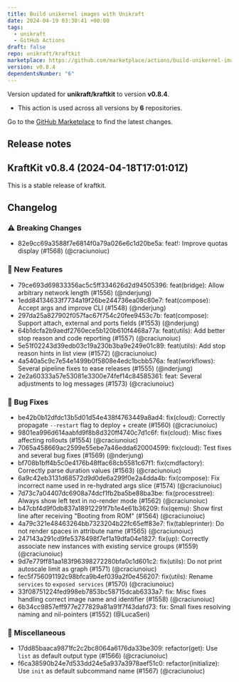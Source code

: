 ```yaml
---
title: Build unikernel images with Unikraft
date: 2024-04-19 03:30:41 +00:00
tags:
  - unikraft
  - GitHub Actions
draft: false
repo: unikraft/kraftkit
marketplace: https://github.com/marketplace/actions/build-unikernel-images-with-unikraft
version: v0.8.4
dependentsNumber: "6"
---
```



Version updated for **unikraft/kraftkit** to version **v0.8.4**.
- This action is used across all versions by **6** repositories.

Go to the [GitHub Marketplace](https://github.com/marketplace/actions/build-unikernel-images-with-unikraft) to find the latest changes.

## Release notes

## KraftKit v0.8.4 (2024-04-18T17:01:01Z)

This is a stable release of kraftkit.

## Changelog
### ⚠️ Breaking Changes
* 82e9cc69a3588f7e6814f0a79a026e6c1d20be5a: feat!: Improve quotas display (#1568) (@craciunoiuc)
### 🚀 New Features
* 79ce693d69833356ac5c5ff334626d2d94505396: feat(bridge): Allow arbitrary network length (#1556) (@nderjung)
* 1edd84134633f7734a19f26be244736ea08c80e7: feat(compose): Accept args and improve CLI (#1548) (@nderjung)
* 297da25a827902f057fac67f754c20fee9453c7b: feat(compose): Support attach, external and ports fields (#1553) (@nderjung)
* 64b1dcfa2b9aedf2760ece5b120b610f4468a77a: feat(utils): Add better stop reason and code reporting (#1557) (@craciunoiuc)
* 5e51f02243d39edb03c19a230b3ba9e249e01c89: feat(utils): Add stop reason hints in list view (#1572) (@craciunoiuc)
* 4a540a5c9c7e54e1499b0f5808e4edc1bcbb576a: feat(workflows): Several pipeline fixes to ease releases (#1555) (@nderjung)
* 2e2a60333a57e53081e3300e74fef14c84585361: feat: Several adjustments to log messages (#1573) (@craciunoiuc)
### 🐛 Bug Fixes
* be42b0b12dfdc13b5d01d54e438f4763449a8ad4: fix(cloud): Correctly propagate `--restart` flag to deploy + create (#1560) (@craciunoiuc)
* 9801ea996d614aabfd9f8b8d320ff4740c7d1c6f: fix(cloud): Misc fixes affecting rollouts (#1554) (@craciunoiuc)
* 7065a458669ac2599e55ebe7a46edda620004599: fix(cloud): Test fixes and several bug fixes (#1569) (@nderjung)
* bf708b1bff4b5c0e4176b48ffac68cb5581c67f1: fix(cmdfactory): Correctly parse duration values (#1563) (@craciunoiuc)
* 6a9c42eb3131d68572d9d0de6a299f0e2a4dda4b: fix(compose): Fix incorrect name used in re-hydrated args slice (#1574) (@craciunoiuc)
* 7d73c7a04407dc6908a74dcf1fb2ba5be88ba3be: fix(processtree): Always show left text in no-render mode (#1562) (@craciunoiuc)
* b47cbf4d9f0db837a18912291f7b1e4e61b36209: fix(qemu): Show first line after receiving "Booting from ROM" (#1564) (@craciunoiuc)
* 4a79c321e48463264bb7323204b22fc65eff83e7: fix(tableprinter): Do not render spaces in attribute name (#1565) (@craciunoiuc)
* 247143a291cd9fe5378498f7ef1a19dfa04e1827: fix(up): Correctly associate new instances with existing service groups (#1559) (@craciunoiuc)
* 9d7e779ff81aa183f96398272280bfa0c1d601c2: fix(utils): Do not print autoscale limit as graph (#1571) (@craciunoiuc)
* fec5f756091192c98bfca9b4ef039a2f0e456207: fix(utils): Rename `services` to `exposed services` (#1570) (@craciunoiuc)
* 33f08751224fed998eb7853bc58715dcab6333a7: fix: Misc fixes handling correct image name and identifier (#1558) (@craciunoiuc)
* 6b34cc9857eff977e277829a81a91f7f43dafd73: fix: Small fixes resolving naming and nil-pointers (#1552) (@LucaSeri)
### 🐒 Miscellaneous
* 17dd85baaca9871fc2c2bc8064a6176da33be309: refactor(get): Use `list` as default output type (#1566) (@craciunoiuc)
* f6ca38590b24e7d533dd24e5a937a3978aef51c0: refactor(initialize): Use `init` as default subcommand name (#1567) (@craciunoiuc)


